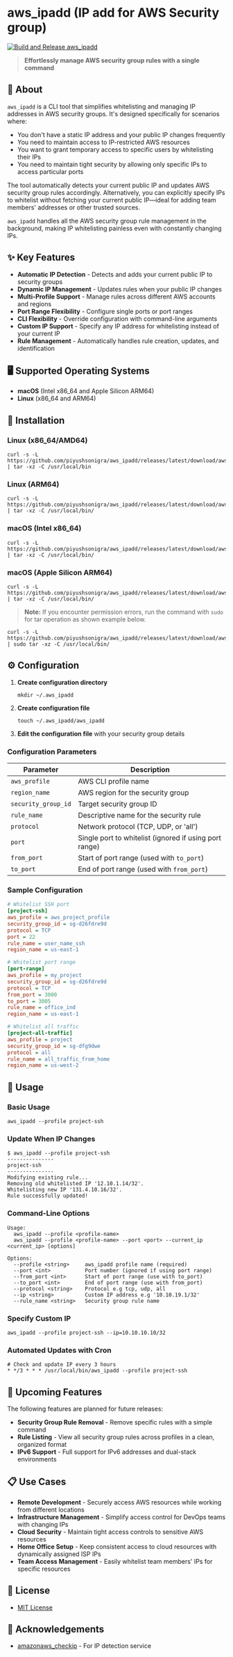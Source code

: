 # aws_ipadd (IP add for AWS Security group)

[![Build and Release aws_ipadd](https://github.com/piyushsonigra/aws_ipadd/actions/workflows/main.yml/badge.svg)](https://github.com/piyushsonigra/aws_ipadd/actions/workflows/main.yml)

> **Effortlessly manage AWS security group rules with a single command**

## 📖 About

`aws_ipadd` is a CLI tool that simplifies whitelisting and managing IP addresses in AWS security groups. It's designed specifically for scenarios where:

- You don't have a static IP address and your public IP changes frequently
- You need to maintain access to IP-restricted AWS resources
- You want to grant temporary access to specific users by whitelisting their IPs
- You need to maintain tight security by allowing only specific IPs to access particular ports

The tool automatically detects your current public IP and updates AWS security group rules accordingly. Alternatively, you can explicitly specify IPs to whitelist without fetching your current public IP—ideal for adding team members' addresses or other trusted sources.

`aws_ipadd` handles all the AWS security group rule management in the background, making IP whitelisting painless even with constantly changing IPs.

## ✨ Key Features

- **Automatic IP Detection** - Detects and adds your current public IP to security groups
- **Dynamic IP Management** - Updates rules when your public IP changes
- **Multi-Profile Support** - Manage rules across different AWS accounts and regions
- **Port Range Flexibility** - Configure single ports or port ranges
- **CLI Flexibility** - Override configuration with command-line arguments
- **Custom IP Support** - Specify any IP address for whitelisting instead of your current IP
- **Rule Management** - Automatically handles rule creation, updates, and identification

## 🖥️ Supported Operating Systems

- **macOS** (Intel x86_64 and Apple Silicon ARM64)
- **Linux** (x86_64 and ARM64)

## 🚀 Installation

### Linux (x86_64/AMD64)

```console
curl -s -L https://github.com/piyushsonigra/aws_ipadd/releases/latest/download/aws_ipadd_darwin_amd64.tar.gz | tar -xz -C /usr/local/bin
```

### Linux (ARM64)

```console
curl -s -L https://github.com/piyushsonigra/aws_ipadd/releases/latest/download/aws_ipadd_linux_arm64.tar.gz | tar -xz -C /usr/local/bin/
```

### macOS (Intel x86_64)

```console
curl -s -L https://github.com/piyushsonigra/aws_ipadd/releases/latest/download/aws_ipadd_darwin_amd64.tar.gz | tar -xz -C /usr/local/bin/
```

### macOS (Apple Silicon ARM64)

```console
curl -s -L https://github.com/piyushsonigra/aws_ipadd/releases/latest/download/aws_ipadd_darwin_arm64.tar.gz | tar -xz -C /usr/local/bin/
```

> **Note:** If you encounter permission errors, run the command with `sudo` for tar operation as shown example below.

```console
curl -s -L https://github.com/piyushsonigra/aws_ipadd/releases/latest/download/aws_ipadd_darwin_arm64.tar.gz | sudo tar -xz -C /usr/local/bin/
```

## ⚙️ Configuration

1. **Create configuration directory**

   ```console
   mkdir ~/.aws_ipadd
   ```

2. **Create configuration file**

   ```console
   touch ~/.aws_ipadd/aws_ipadd
   ```

3. **Edit the configuration file** with your security group details

### Configuration Parameters

| Parameter | Description |
|-----------|-------------|
| `aws_profile` | AWS CLI profile name |
| `region_name` | AWS region for the security group |
| `security_group_id` | Target security group ID |
| `rule_name` | Descriptive name for the security rule |
| `protocol` | Network protocol (TCP, UDP, or 'all') |
| `port` | Single port to whitelist (ignored if using port range) |
| `from_port` | Start of port range (used with `to_port`) |
| `to_port` | End of port range (used with `from_port`) |

### Sample Configuration

```ini
# Whitelist SSH port
[project-ssh]
aws_profile = aws_project_profile
security_group_id = sg-d26fdre9d
protocol = TCP
port = 22
rule_name = user_name_ssh
region_name = us-east-1

# Whitelist port range
[port-range]
aws_profile = my_project
security_group_id = sg-d26fdre9d
protocol = TCP
from_port = 3000
to_port = 3005
rule_name = office_ind
region_name = us-east-1

# Whitelist all traffic
[project-all-traffic]
aws_profile = project
security_group_id = sg-dfg9dwe
protocol = all
rule_name = all_traffic_from_home
region_name = us-west-2
```

## 🔧 Usage

### Basic Usage

```console
aws_ipadd --profile project-ssh
```

### Update When IP Changes

```console
$ aws_ipadd --profile project-ssh
---------------
project-ssh
---------------
Modifying existing rule...
Removing old whitelisted IP '12.10.1.14/32'.
Whitelisting new IP '131.4.10.16/32'.
Rule successfully updated!
```

### Command-Line Options

```console
Usage:
  aws_ipadd --profile <profile-name>
  aws_ipadd --profile <profile-name> --port <port> --current_ip <current_ip> [options]

Options:
  --profile <string>     aws_ipadd profile name (required)
  --port <int>           Port number (ignored if using port range)
  --from_port <int>      Start of port range (use with to_port)
  --to_port <int>        End of port range (use with from_port)
  --protocol <string>    Protocol e.g tcp, udp, all
  --ip <string>          Custom IP address e.g '10.10.19.1/32'
  --rule_name <string>   Security group rule name
```

### Specify Custom IP

```console
aws_ipadd --profile project-ssh --ip=10.10.10.10/32
```

### Automated Updates with Cron

```console
# Check and update IP every 3 hours
* */3 * * * /usr/local/bin/aws_ipadd --profile project-ssh
```

## 🚀 Upcoming Features

The following features are planned for future releases:

- **Security Group Rule Removal** - Remove specific rules with a simple command
- **Rule Listing** - View all security group rules across profiles in a clean, organized format
- **IPv6 Support** - Full support for IPv6 addresses and dual-stack environments

## 📋 Use Cases

- **Remote Development** - Securely access AWS resources while working from different locations
- **Infrastructure Management** - Simplify access control for DevOps teams with changing IPs
- **Cloud Security** - Maintain tight access controls to sensitive AWS resources
- **Home Office Setup** - Keep consistent access to cloud resources with dynamically assigned ISP IPs
- **Team Access Management** - Easily whitelist team members' IPs for specific resources

## 📜 License

- [MIT License](https://github.com/piyushsonigra/aws_ipadd/blob/master/LICENSE)

## 🙏 Acknowledgements

- [amazonaws_checkip](https://checkip.amazonaws.com) - For IP detection service
